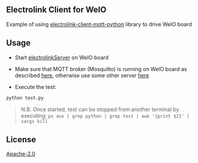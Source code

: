 ## Electrolink Client for WeIO
Example of using [electrolink-client-mqtt-python](https://github.com/projectiota/electrolink-client-mqtt-python) library
to drive WeIO board

## Usage

- Start [electrolinkServer](https://github.com/nodesign/weio/blob/next/examples/webService/electrolinkServer/main.py) on
WeIO board

- Make sure that MQTT broker (Mosquitto) is running on WeIO board as described
[here](https://github.com/nodesign/weio/wiki/MQTT#mqtt-broker---mosquitto), otherwise use some other server
[here](https://github.com/projectiota/electrolink-client-weio/blob/94e076e4397b954b375e01217fd70ab6dd4cdba5/test.py#L4)

- Execute the test:
```bash
python test.py
```
> N.B. Once started, test can be stopped from another terminal by executing:
> `ps aux | grep python | grep test | awk '{print $2}' | xargs kill`

## License
[Apache-2.0](LICENSE)
